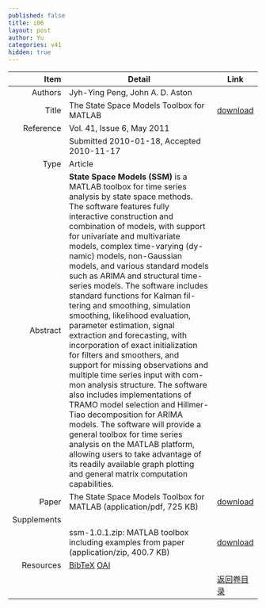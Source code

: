 ```yaml
---
published: false
title: i06
layout: post
author: Yu
categories: v41
hidden: true
---
```


| Item | Detail | Link |
|---:|---|---|
| Authors | Jyh-Ying Peng, John A. D. Aston| |
| Title |The State Space Models Toolbox for MATLAB | [download](http://www.jstatsoft.org/v41/i06/paper) |
| Reference |Vol. 41, Issue 6, May 2011 | |
| | Submitted 2010-01-18, Accepted 2010-11-17| | 
| Type | Article| |
| Abstract | <b>State Space Models (SSM)</b> is a MATLAB toolbox for time series analysis by state space methods. The software features fully interactive construction and combination of models, with support for univariate and multivariate models, complex time-varying (dy- namic) models, non-Gaussian models, and various standard models such as ARIMA and structural time-series models. The software includes standard functions for Kalman fil- tering and smoothing, simulation smoothing, likelihood evaluation, parameter estimation, signal extraction and forecasting, with incorporation of exact initialization for filters and smoothers, and support for missing observations and multiple time series input with com- mon analysis structure. The software also includes implementations of TRAMO model selection and Hillmer-Tiao decomposition for ARIMA models. The software will provide a general toolbox for time series analysis on the MATLAB platform, allowing users to take advantage of its readily available graph plotting and general matrix computation capabilities.| |
| Paper | The State Space Models Toolbox for MATLAB  (application/pdf, 725 KB)| [download](http://www.jstatsoft.org/v41/i06/paper) |
| Supplements | | |
| |ssm-1.0.1.zip: MATLAB toolbox including examples from paper  (application/zip, 400.7 KB)|  [download](http://www.jstatsoft.org/v41/i06/supp/1) |
| Resources | [BibTeX](http://www.jstatsoft.org/v41/i06/bibtex) [OAI](http://www.jstatsoft.org/oai?verb=GetRecord&identifier=oai.jstatsoft/v41/i06&prefix=oai_dc)| |
| |  | [返回卷目录]({{site.baseurl}}/volume/v41.html) |